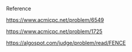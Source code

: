 Reference

https://www.acmicpc.net/problem/6549

https://www.acmicpc.net/problem/1725

https://algospot.com/judge/problem/read/FENCE